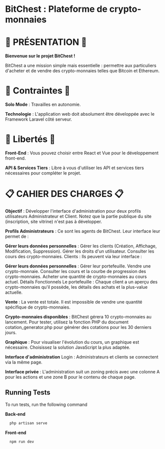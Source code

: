 # BitChest : Plateforme de crypto-monnaies

# 🌟 PRÉSENTATION 🌟
**Bienvenue sur le projet BitChest !**

BitChest a une mission simple mais essentielle : permettre aux particuliers d'acheter et de vendre des crypto-monnaies telles que Bitcoin et Ethereum.

# 💼 Contraintes 💼

**Solo Mode** : Travailles en autonomie.

**Technologie** : L'application web doit absolument être développée avec le Framework Laravel côté serveur.

 # 🎨 Libertés 🎨

**Front-End** : Vous pouvez choisir entre React et Vue pour le développement front-end.

**API & Services Tiers** : Libre à vous d'utiliser les API et services tiers nécessaires pour compléter le projet.

# 📋 CAHIER DES CHARGES 📋

**Objectif** : Développer l'interface d'administration pour deux profils utilisateurs Administrateur et Client. Notez que la partie publique du site (inscription, site vitrine) n'est pas à développer.

**Profils Administrateurs** : Ce sont les agents de BitChest. Leur interface leur permet de :

**Gérer leurs données personnelles** :
Gérer les clients (Création, Affichage, Modification, Suppression).
Gérer les droits d'un utilisateur.
Consulter les cours des crypto-monnaies.
Clients : Ils peuvent via leur interface :

**Gérer leurs données personnelles** :
Gérer leur portefeuille.
Vendre une crypto-monnaie.
Consulter les cours et la courbe de progression des crypto-monnaies.
Acheter une quantité de crypto-monnaies au cours actuel.
Détails Fonctionnels
Le portefeuille : Chaque client a un aperçu des crypto-monnaies qu'il possède, les détails des achats et la plus-value actuelle.

**Vente** : La vente est totale. Il est impossible de vendre une quantité spécifique de crypto-monnaies.

**Crypto-monnaies disponibles** : BitChest gérera 10 crypto-monnaies au lancement. Pour tester, utilisez la fonction PHP du document cotation_generator.php pour générer des cotations pour les 30 derniers jours.

**Graphique** : Pour visualiser l'évolution du cours, un graphique est nécessaire. Choisissez la solution JavaScript la plus adaptée.

**Interface d'administration**
Login : Administrateurs et clients se connectent via la même page.

**Interface privée** : L'administration suit un zoning précis avec une colonne A pour les actions et une zone B pour le contenu de chaque page.

## Running Tests

To run tests, run the following command

**Back-end**
```bash
  php artisan serve
```

**Front-end**
```bash
  npm run dev
```



